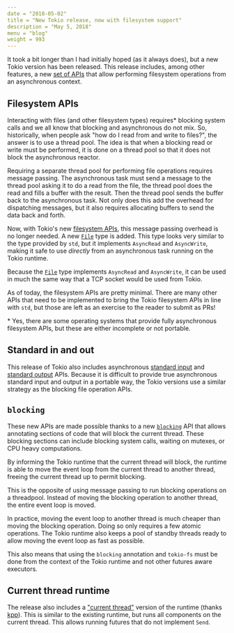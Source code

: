 ```yaml
---
date = "2018-05-02"
title = "New Tokio release, now with filesystem support"
description = "May 5, 2018"
menu = "blog"
weight = 993
---
```


It took a bit longer than I had initially hoped (as it always does), but a new
Tokio version has been released. This release includes, among other features, a
new [set of APIs][fs] that allow performing filesystem operations from an
asynchronous context.

## Filesystem APIs

Interacting with files (and other filesystem types) requires\* blocking system
calls and we all know that blocking and asynchronous do not mix. So,
historically, when people ask "how do I read from and write to files?", the
answer is to use a thread pool. The idea is that when a blocking read or
write must be performed, it is done on a thread pool so that it does not block
the asynchronous reactor.

Requiring a separate thread pool for performing file operations requires message
passing. The asynchronous task must send a message to the thread pool asking it
to do a read from the file, the thread pool does the read and fills a buffer
with the result. Then the thread pool sends the buffer back to the asynchronous
task. Not only does this add the overhead for dispatching messages, but it also
requires allocating buffers to send the data back and forth.

Now, with Tokio's new [filesystem APIs][fs], this message passing overhead is no
longer needed. A new [`File`] type is added. This type looks very similar to the
type provided by `std`, but it implements `AsyncRead` and `AsyncWrite`, making
it safe to use *directly* from an asynchronous task running on the Tokio
runtime.

Because the [`File`] type implements `AsyncRead` and `AsyncWrite`, it can be
used in much the same way that a TCP socket would be used from Tokio.

As of today, the filesystem APIs are pretty minimal. There are many other APIs
that need to be implemented to bring the Tokio filesystem APIs in line with
`std`, but those are left as an exercise to the reader to submit as PRs!

\* Yes, there are some operating systems that provide fully asynchronous
filesystem APIs, but these are either incomplete or not portable.

## Standard in and out

This release of Tokio also includes asynchronous [standard input][in] and
[standard output][out] APIs. Because it is difficult to provide true
asynchronous standard input and output in a portable way, the Tokio versions use
a similar strategy as the blocking file operation APIs.

## `blocking`

These new APIs are made possible thanks to a new [`blocking`] API that allows
annotating sections of code that will block the current thread. These blocking
sections can include blocking system calls, waiting on mutexes, or CPU heavy
computations.

By informing the Tokio runtime that the current thread will block, the runtime
is able to move the event loop from the current thread to another thread,
freeing the current thread up to permit blocking.

This is the opposite of using message passing to run blocking operations on a
threadpool. Instead of moving the blocking operation to another thread, the
entire event loop is moved.

In practice, moving the event loop to another thread is much cheaper than moving
the blocking operation. Doing so only requires a few atomic operations. The
Tokio runtime also keeps a pool of standby threads ready to allow moving the
event loop as fast as possible.

This also means that using the `blocking` annotation and `tokio-fs` must be done
from the context of the Tokio runtime and not other futures aware executors.

## Current thread runtime

The release also includes a ["current thread"][rt] version of the runtime
(thanks [kpp](https://github.com/kpp)). This is similar to the existing runtime,
but runs all components on the current thread. This allows running futures that
do not implement `Send`.

[fs]: https://docs.rs/tokio/0.1/tokio/fs/index.html
[`File`]: https://docs.rs/tokio/0.1/tokio/fs/struct.File.html
[in]: https://docs.rs/tokio/0.1/tokio/io/fn.stdin.html
[out]: https://docs.rs/tokio/0.1/tokio/io/fn.stdout.html
[`blocking`]: https://docs.rs/tokio-threadpool/0.1/tokio_threadpool/fn.blocking.html
[rt]: https://docs.rs/tokio/0.1/tokio/runtime/current_thread/index.html
